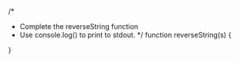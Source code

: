 /*
 * Complete the reverseString function
 * Use console.log() to print to stdout.
 */
function reverseString(s) {
    
}